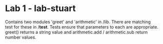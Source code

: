 # Lab 1 - lab-stuart

Contains two modules 'greet' and 'arithmetic' in /lib. There are matching test for these in /__test__. Tests ensure that parameters to each are appropriate. greet() returns a string value and arithmetic.add / arithmetic.sub return number values.